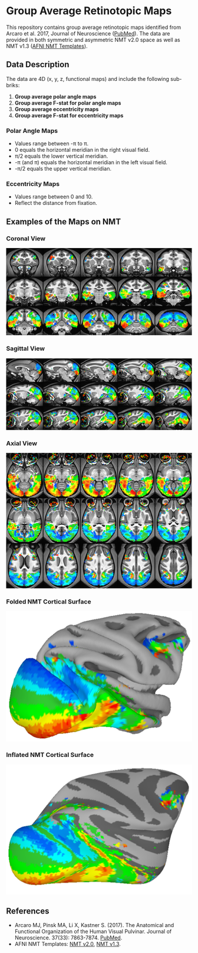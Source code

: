 # Group Average Retinotopic Maps

This repository contains group average retinotopic maps identified from Arcaro et al. 2017, Journal of Neuroscience ([PubMed](https://pubmed.ncbi.nlm.nih.gov/28674177/)). The data are provided in both symmetric and asymmetric NMT v2.0 space as well as NMT v1.3 ([AFNI NMT Templates](https://afni.nimh.nih.gov/pub/dist/doc/htmldoc/nonhuman/macaque_tempatl/template_nmtv2.html)).

## Data Description

The data are 4D (x, y, z, functional maps) and include the following sub-briks:
1. **Group average polar angle maps**
2. **Group average F-stat for polar angle maps**
3. **Group average eccentricity maps**
4. **Group average F-stat for eccentricity maps**

### Polar Angle Maps

- Values range between -π to π.
- 0 equals the horizontal meridian in the right visual field.
- π/2 equals the lower vertical meridian.
- -π (and π) equals the horizontal meridian in the left visual field.
- -π/2 equals the upper vertical meridian.

### Eccentricity Maps

- Values range between 0 and 10.
- Reflect the distance from fixation.

## Examples of the Maps on NMT

### Coronal View
![Coronal View](images/retino_cor.png)

### Sagittal View
![Sagittal View](images/retino_sag.png)

### Axial View
![Axial View](images/retino_axial.png)

### Folded NMT Cortical Surface
![Folded NMT Cortical Surface](images/retino_folded.png)

### Inflated NMT Cortical Surface
![Inflated NMT Cortical Surface](images/retino_inflated.png)

## References
- Arcaro MJ, Pinsk MA, Li X, Kastner S. (2017). The Anatomical and Functional Organization of the Human Visual Pulvinar. Journal of Neuroscience. 37(33): 7863-7874. [PubMed](https://pubmed.ncbi.nlm.nih.gov/28674177/).
- AFNI NMT Templates: [NMT v2.0](https://afni.nimh.nih.gov/pub/dist/doc/htmldoc/nonhuman/macaque_tempatl/template_nmtv2.html), [NMT v1.3](https://afni.nimh.nih.gov/pub/dist/doc/htmldoc/nonhuman/macaque_tempatl/template_nmtv2.html).
